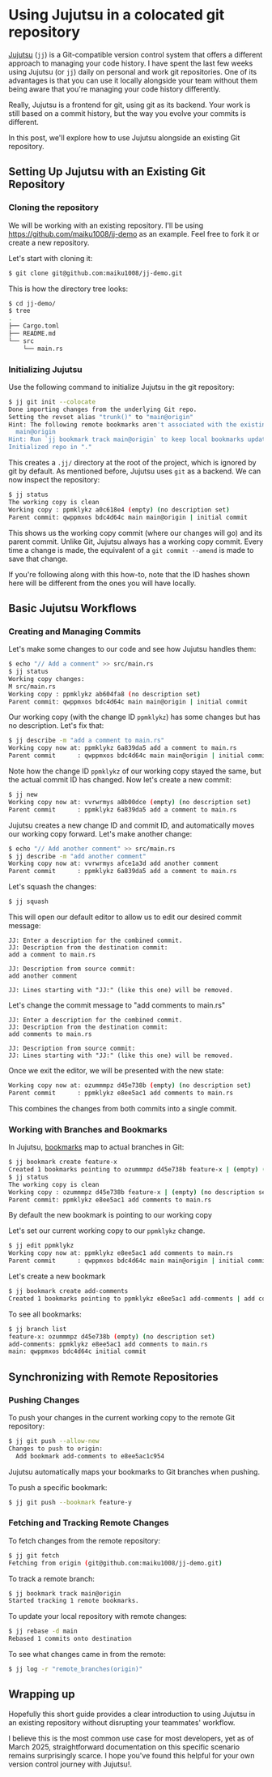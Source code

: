 # Using Jujutsu in a colocated git repository


[Jujutsu](https://github.com/jj-vcs/jj) (`jj`) is a Git-compatible version control system that offers a different approach to managing your code history. 
I have spent the last few weeks using Jujutsu (or `jj`) daily on personal and work git repositories.
One of its advantages is that you can use it locally alongside your team without them being aware that you're managing your code history differently.

Really, Jujutsu is a frontend for git, using git as its backend.
Your work is still based on a commit history, but the way you evolve your commits is different.

In this post, we'll explore how to use Jujutsu alongside an existing Git repository.

## Setting Up Jujutsu with an Existing Git Repository

### Cloning the repository
We will be working with an existing repository.
I'll be using https://github.com/maiku1008/jj-demo as an example. Feel free to fork it or create a new repository.

Let's start with cloning it:
```bash
$ git clone git@github.com:maiku1008/jj-demo.git
```
This is how the directory tree looks:
```bash
$ cd jj-demo/
$ tree
.
├── Cargo.toml
├── README.md
└── src
    └── main.rs
```

### Initializing Jujutsu
Use the following command to initialize Jujutsu in the git repository:
```bash
$ jj git init --colocate
Done importing changes from the underlying Git repo.
Setting the revset alias "trunk()" to "main@origin"
Hint: The following remote bookmarks aren't associated with the existing local bookmarks:
  main@origin
Hint: Run `jj bookmark track main@origin` to keep local bookmarks updated on future pulls.
Initialized repo in "."
```
This creates a `.jj/` directory at the root of the project, which is ignored by git by default.
As mentioned before, Jujutsu uses `git` as a backend.
We can now inspect the repository:
```bash
$ jj status
The working copy is clean
Working copy : ppmklykz a0c618e4 (empty) (no description set)
Parent commit: qwppmxos bdc4d64c main main@origin | initial commit
```
This shows us the working copy commit (where our changes will go) and its parent commit. Unlike Git, Jujutsu always has a working copy commit.
Every time a change is made, the equivalent of a `git commit --amend` is made to save that change.

If you're following along with this how-to, note that the ID hashes shown here will be different from the ones you will have locally.

## Basic Jujutsu Workflows

### Creating and Managing Commits

Let's make some changes to our code and see how Jujutsu handles them:

```bash
$ echo "// Add a comment" >> src/main.rs
$ jj status
Working copy changes:
M src/main.rs
Working copy : ppmklykz ab604fa8 (no description set)
Parent commit: qwppmxos bdc4d64c main main@origin | initial commit
```

Our working copy (with the change ID `ppmklykz`) has some changes but has no description.
Let's fix that:
```bash
$ jj describe -m "add a comment to main.rs"
Working copy now at: ppmklykz 6a839da5 add a comment to main.rs
Parent commit      : qwppmxos bdc4d64c main main@origin | initial commit
```

Note how the change ID `ppmklykz` of our working copy stayed the same, but the actual commit ID has changed.
Now let's create a new commit:
```bash
$ jj new
Working copy now at: vvrwrmys a8b00dce (empty) (no description set)
Parent commit      : ppmklykz 6a839da5 add a comment to main.rs
```

Jujutsu creates a new change ID and commit ID, and automatically moves our working copy forward. Let's make another change:
```bash
$ echo "// Add another comment" >> src/main.rs
$ jj describe -m "add another comment"
Working copy now at: vvrwrmys afce1a3d add another comment
Parent commit      : ppmklykz 6a839da5 add a comment to main.rs
```

Let's squash the changes:
```bash
$ jj squash
```
This will open our default editor to allow us to edit our desired commit message:
```
JJ: Enter a description for the combined commit.
JJ: Description from the destination commit:
add a comment to main.rs

JJ: Description from source commit:
add another comment

JJ: Lines starting with "JJ:" (like this one) will be removed.
```

Let's change the commit message to "add comments to main.rs"

```
JJ: Enter a description for the combined commit.
JJ: Description from the destination commit:
add comments to main.rs

JJ: Description from source commit:
JJ: Lines starting with "JJ:" (like this one) will be removed.
```
Once we exit the editor, we will be presented with the new state:
```bash
Working copy now at: ozummmpz d45e738b (empty) (no description set)
Parent commit      : ppmklykz e8ee5ac1 add comments to main.rs
```

This combines the changes from both commits into a single commit.

### Working with Branches and Bookmarks

In Jujutsu, [bookmarks](https://github.com/jj-vcs/jj/blob/main/docs/bookmarks.md) map to actual branches in Git:
```bash
$ jj bookmark create feature-x
Created 1 bookmarks pointing to ozummmpz d45e738b feature-x | (empty) (no description set)
$ jj status
The working copy is clean
Working copy : ozummmpz d45e738b feature-x | (empty) (no description set)
Parent commit: ppmklykz e8ee5ac1 add comments to main.rs
```

By default the new bookmark is pointing to our working copy

Let's set our current working copy to our `ppmklykz` change.
```bash
$ jj edit ppmklykz
Working copy now at: ppmklykz e8ee5ac1 add comments to main.rs
Parent commit      : qwppmxos bdc4d64c main main@origin | initial commit
```

Let's create a new bookmark
```bash
$ jj bookmark create add-comments
Created 1 bookmarks pointing to ppmklykz e8ee5ac1 add-comments | add comments to main.rs
```

To see all bookmarks:

```bash
$ jj branch list
feature-x: ozummmpz d45e738b (empty) (no description set)
add-comments: ppmklykz e8ee5ac1 add comments to main.rs
main: qwppmxos bdc4d64c initial commit
```

## Synchronizing with Remote Repositories

### Pushing Changes

To push your changes in the current working copy to the remote Git repository:

```bash
$ jj git push --allow-new
Changes to push to origin:
  Add bookmark add-comments to e8ee5ac1c954
```

Jujutsu automatically maps your bookmarks to Git branches when pushing.

To push a specific bookmark:
```bash
$ jj git push --bookmark feature-y
```

### Fetching and Tracking Remote Changes

To fetch changes from the remote repository:
```bash
$ jj git fetch
Fetching from origin (git@github.com:maiku1008/jj-demo.git)
```

To track a remote branch:
```bash
$ jj bookmark track main@origin
Started tracking 1 remote bookmarks.
```

To update your local repository with remote changes:
```bash
$ jj rebase -d main
Rebased 1 commits onto destination
```

To see what changes came in from the remote:
```bash
$ jj log -r "remote_branches(origin)"
```

## Wrapping up

Hopefully this short guide provides a clear introduction to using Jujutsu in an existing repository without disrupting your teammates' workflow.

I believe this is the most common use case for most developers, yet as of March 2025, straightforward documentation on this specific scenario remains surprisingly scarce.
I hope you've found this helpful for your own version control journey with Jujutsu!.

